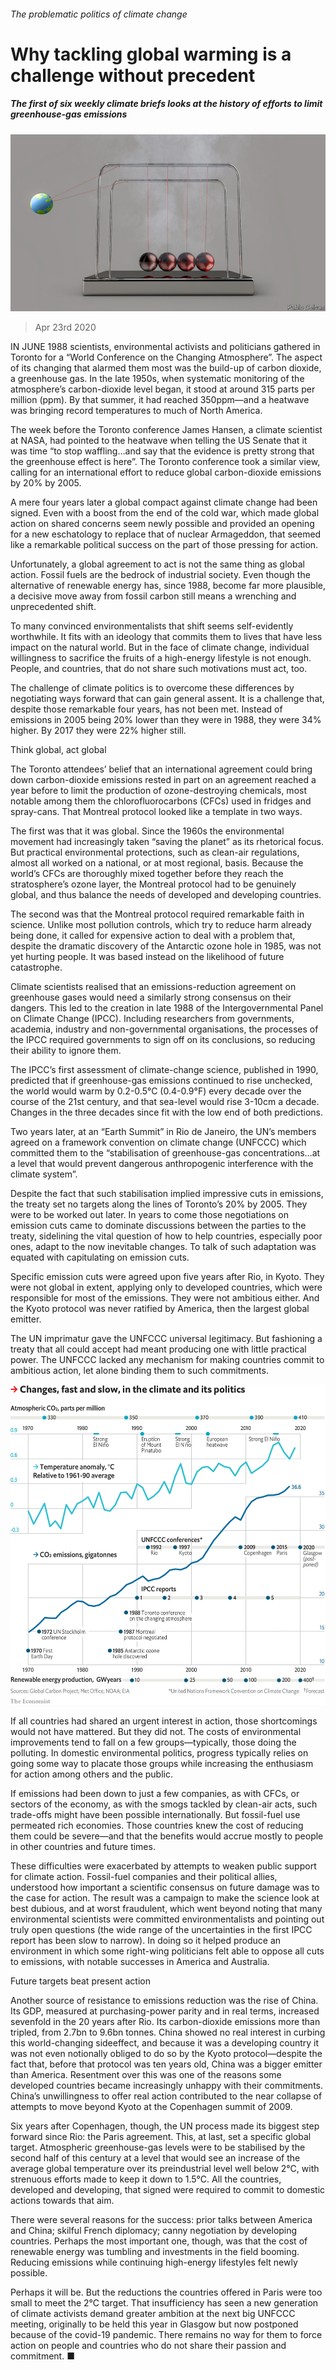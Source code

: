###### The problematic politics of climate change

# Why tackling global warming is a challenge without precedent 

##### The first of six weekly climate briefs looks at the history of efforts to limit greenhouse-gas emissions 

![image](images/20200425_SBD001.jpg) 

> Apr 23rd 2020 

IN JUNE 1988 scientists, environmental activists and politicians gathered in Toronto for a “World Conference on the Changing Atmosphere”. The aspect of its changing that alarmed them most was the build-up of carbon dioxide, a greenhouse gas. In the late 1950s, when systematic monitoring of the atmosphere’s carbon-dioxide level began, it stood at around 315 parts per million (ppm). By that summer, it had reached 350ppm—and a heatwave was bringing record temperatures to much of North America.

The week before the Toronto conference James Hansen, a climate scientist at NASA, had pointed to the heatwave when telling the US Senate that it was time “to stop waffling…and say that the evidence is pretty strong that the greenhouse effect is here”. The Toronto conference took a similar view, calling for an international effort to reduce global carbon-dioxide emissions by 20% by 2005.


A mere four years later a global compact against climate change had been signed. Even with a boost from the end of the cold war, which made global action on shared concerns seem newly possible and provided an opening for a new eschatology to replace that of nuclear Armageddon, that seemed like a remarkable political success on the part of those pressing for action.

Unfortunately, a global agreement to act is not the same thing as global action. Fossil fuels are the bedrock of industrial society. Even though the alternative of renewable energy has, since 1988, become far more plausible, a decisive move away from fossil carbon still means a wrenching and unprecedented shift.

To many convinced environmentalists that shift seems self-evidently worthwhile. It fits with an ideology that commits them to lives that have less impact on the natural world. But in the face of climate change, individual willingness to sacrifice the fruits of a high-energy lifestyle is not enough. People, and countries, that do not share such motivations must act, too.

The challenge of climate politics is to overcome these differences by negotiating ways forward that can gain general assent. It is a challenge that, despite those remarkable four years, has not been met. Instead of emissions in 2005 being 20% lower than they were in 1988, they were 34% higher. By 2017 they were 22% higher still.

Think global, act global

The Toronto attendees’ belief that an international agreement could bring down carbon-dioxide emissions rested in part on an agreement reached a year before to limit the production of ozone-destroying chemicals, most notable among them the chlorofluorocarbons (CFCs) used in fridges and spray-cans. That Montreal protocol looked like a template in two ways.

The first was that it was global. Since the 1960s the environmental movement had increasingly taken “saving the planet” as its rhetorical focus. But practical environmental protections, such as clean-air regulations, almost all worked on a national, or at most regional, basis. Because the world’s CFCs are thoroughly mixed together before they reach the stratosphere’s ozone layer, the Montreal protocol had to be genuinely global, and thus balance the needs of developed and developing countries.

The second was that the Montreal protocol required remarkable faith in science. Unlike most pollution controls, which try to reduce harm already being done, it called for expensive action to deal with a problem that, despite the dramatic discovery of the Antarctic ozone hole in 1985, was not yet hurting people. It was based instead on the likelihood of future catastrophe.

Climate scientists realised that an emissions-reduction agreement on greenhouse gases would need a similarly strong consensus on their dangers. This led to the creation in late 1988 of the Intergovernmental Panel on Climate Change (IPCC). Including researchers from governments, academia, industry and non-governmental organisations, the processes of the IPCC required governments to sign off on its conclusions, so reducing their ability to ignore them.

The IPCC’s first assessment of climate-change science, published in 1990, predicted that if greenhouse-gas emissions continued to rise unchecked, the world would warm by 0.2-0.5°C (0.4-0.9°F) every decade over the course of the 21st century, and that sea-level would rise 3-10cm a decade. Changes in the three decades since fit with the low end of both predictions.

Two years later, at an “Earth Summit” in Rio de Janeiro, the UN’s members agreed on a framework convention on climate change (UNFCCC) which committed them to the “stabilisation of greenhouse-gas concentrations…at a level that would prevent dangerous anthropogenic interference with the climate system”.

Despite the fact that such stabilisation implied impressive cuts in emissions, the treaty set no targets along the lines of Toronto’s 20% by 2005. They were to be worked out later. In years to come those negotiations on emission cuts came to dominate discussions between the parties to the treaty, sidelining the vital question of how to help countries, especially poor ones, adapt to the now inevitable changes. To talk of such adaptation was equated with capitulating on emission cuts.

Specific emission cuts were agreed upon five years after Rio, in Kyoto. They were not global in extent, applying only to developed countries, which were responsible for most of the emissions. They were not ambitious either. And the Kyoto protocol was never ratified by America, then the largest global emitter.

The UN imprimatur gave the UNFCCC universal legitimacy. But fashioning a treaty that all could accept had meant producing one with little practical power. The UNFCCC lacked any mechanism for making countries commit to ambitious action, let alone binding them to such commitments.

![image](images/20200425_SBC001.png) 


If all countries had shared an urgent interest in action, those shortcomings would not have mattered. But they did not. The costs of environmental improvements tend to fall on a few groups—typically, those doing the polluting. In domestic environmental politics, progress typically relies on going some way to placate those groups while increasing the enthusiasm for action among others and the public.

If emissions had been down to just a few companies, as with CFCs, or sectors of the economy, as with the smogs tackled by clean-air acts, such trade-offs might have been possible internationally. But fossil-fuel use permeated rich economies. Those countries knew the cost of reducing them could be severe—and that the benefits would accrue mostly to people in other countries and future times.

These difficulties were exacerbated by attempts to weaken public support for climate action. Fossil-fuel companies and their political allies, understood how important a scientific consensus on future damage was to the case for action. The result was a campaign to make the science look at best dubious, and at worst fraudulent, which went beyond noting that many environmental scientists were committed environmentalists and pointing out truly open questions (the wide range of the uncertainties in the first IPCC report has been slow to narrow). In doing so it helped produce an environment in which some right-wing politicians felt able to oppose all cuts to emissions, with notable successes in America and Australia.

Future targets beat present action

Another source of resistance to emissions reduction was the rise of China. Its GDP, measured at purchasing-power parity and in real terms, increased sevenfold in the 20 years after Rio. Its carbon-dioxide emissions more than tripled, from 2.7bn to 9.6bn tonnes. China showed no real interest in curbing this world-changing sideeffect, and because it was a developing country it was not even notionally obliged to do so by the Kyoto protocol—despite the fact that, before that protocol was ten years old, China was a bigger emitter than America. Resentment over this was one of the reasons some developed countries became increasingly unhappy with their commitments. China’s unwillingness to offer real action contributed to the near collapse of attempts to move beyond Kyoto at the Copenhagen summit of 2009.

Six years after Copenhagen, though, the UN process made its biggest step forward since Rio: the Paris agreement. This, at last, set a specific global target. Atmospheric greenhouse-gas levels were to be stabilised by the second half of this century at a level that would see an increase of the average global temperature over its preindustrial level well below 2°C, with strenuous efforts made to keep it down to 1.5°C. All the countries, developed and developing, that signed were required to commit to domestic actions towards that aim.

There were several reasons for the success: prior talks between America and China; skilful French diplomacy; canny negotiation by developing countries. Perhaps the most important one, though, was that the cost of renewable energy was tumbling and investments in the field booming. Reducing emissions while continuing high-energy lifestyles felt newly possible.

Perhaps it will be. But the reductions the countries offered in Paris were too small to meet the 2°C target. That insufficiency has seen a new generation of climate activists demand greater ambition at the next big UNFCCC meeting, originally to be held this year in Glasgow but now postponed because of the covid-19 pandemic. There remains no way for them to force action on people and countries who do not share their passion and commitment. ■

